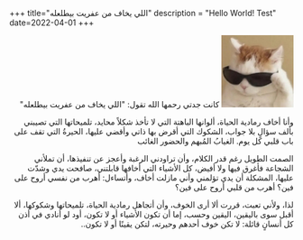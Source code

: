 +++
title="اللي يخاف من عفريت بيطلعله"
description = "Hello World! Test"
date=2022-04-01
+++


<div dir="rtl">

![cool cat](catcool.png)
كانت جدتي رحمها الله تقول: "اللي يخاف من عفريت بيطلعله"

وأنا أخاف رمادية الحياة، ألوانها الباهتة التي لا تأخذ شكلاً محايد، تلميحاتها التي تصيبني بألف سؤالٍ بلا جواب، الشكوك التي أقرض بها ذاتي وأقضي عليها، الحيرةُ التي تقف على باب قلبي كل يوم. الغيابُ المُبهم والحضور الغائب

الصمت الطويل رغم قدر الكلام، وأن تراودني الرغبة وأعجز عن تنفيذها، أن تملأني الشجاعة فأغرق فيها ولا أفيض، كل الأشياء التي أخافها قابلتني، صافحت يدي وشدّت عليها، المشكلة أن يدي تؤلمني وأني مازلت أخاف، وأتساءل: أهرب من نفسي أروح على فين؟ أهرب من قلبي أروح على فين؟

لذا، ولأني تعبت، قررت ألا أرى الخوف، وأن أتجاهل رمادية الحياة، تلميحاتها وشكوكها، ألا أقبل سوى باليقين، اليقين وحسب، إما أن تكون الأشياء أو لا تكون، أود لو أنادي في أذن كل أنسانٍ قائلة: لا تكن خوف أحدهم وحيرته، لتكن يقينًا أو لا تكون..



</div>
